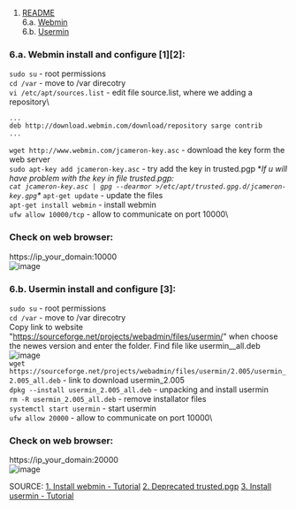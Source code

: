  1. [README](README.md)\
 6.a. [Webmin](#webmin)\
 6.b. [Usermin](#usermin)
 
### 6.a. Webmin install and configure [1][2]: <a name="webmin"></a>

```sudo su``` - root permissions\
```cd /var``` - move to /var direcotry\
```vi /etc/apt/sources.list``` - edit file source.list, where we adding a repository\
```
...
deb http://download.webmin.com/download/repository sarge contrib
...

```
```wget http://www.webmin.com/jcameron-key.asc``` - download the key form the web server\
```sudo apt-key add jcameron-key.asc``` - try add the key in trusted.pgp
**If u will have problem with the key in file trusted.pgp:\
```cat jcameron-key.asc | gpg --dearmor >/etc/apt/trusted.gpg.d/jcameron-key.gpg```\**
```apt-get update``` - update the files\
```apt-get install webmin``` - install webmin\
```ufw allow 10000/tcp``` - allow to communicate on port 10000\

### Check on web browser:
https://ip_your_domain:10000\
![image](https://github.com/BeNNeTTcik/ubuntu_apache/assets/42866234/0f291f42-54bb-404d-9298-3da423ce0a09)


### 6.b. Usermin install and configure [3]: <a name="usermin"></a>

```sudo su``` -  root permissions\
```cd /var``` - move to /var direcotry\
Copy link to website "https://sourceforge.net/projects/webadmin/files/usermin/" when choose the newes version and enter the folder. Find file like usermin_<version>_all.deb
![image](https://github.com/BeNNeTTcik/ubuntu_apache/assets/42866234/62d6aee8-70f5-4a5f-84d9-d3e8c577a52c)\
```wget https://sourceforge.net/projects/webadmin/files/usermin/2.005/usermin_2.005_all.deb``` - link to download usermin_2.005\
```dpkg --install usermin_2.005_all.deb``` - unpacking and install usermin\
```rm -R usermin_2.005_all.deb``` - remove installator files\
```systemctl start usermin``` - start usermin\
```ufw allow 20000``` - allow to communicate on port 10000\

### Check on web browser:
https://ip_your_domain:20000\
![image](https://github.com/BeNNeTTcik/ubuntu_apache/assets/42866234/a5b18335-e4b5-4829-aefc-1a63427ca9de)



SOURCE:
[1. Install webmin - Tutorial](https://www.digitalocean.com/community/tutorials/how-to-install-webmin-on-ubuntu-16-04)
[2. Deprecated trusted.pgp](https://github.com/webmin/webmin/issues/1629)
[3. Install usermin - Tutorial](https://idroot.us/install-usermin-ubuntu-20-04/)
